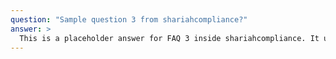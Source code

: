 ```yaml
---
question: "Sample question 3 from shariahcompliance?"
answer: >
  This is a placeholder answer for FAQ 3 inside shariahcompliance. It uses proper YAML block formatting to avoid any parsing issues.
---
```

